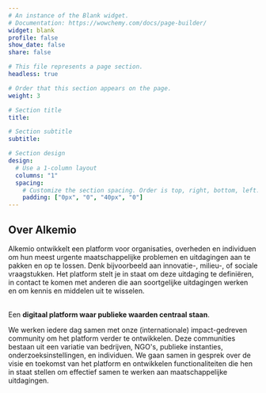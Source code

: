 ```yaml
---
# An instance of the Blank widget.
# Documentation: https://wowchemy.com/docs/page-builder/
widget: blank
profile: false
show_date: false
share: false

# This file represents a page section.
headless: true

# Order that this section appears on the page.
weight: 3

# Section title
title: 

# Section subtitle
subtitle: 

# Section design
design:
  # Use a 1-column layout
  columns: "1"
  spacing:
    # Customize the section spacing. Order is top, right, bottom, left.
    padding: ["0px", "0", "40px", "0"]
---
```

<h2 class="text-center"> Over Alkemio </h2>
Alkemio ontwikkelt een platform voor organisaties, overheden en individuen om hun meest urgente maatschappelijke problemen en uitdagingen aan te pakken en op te lossen. Denk bijvoorbeeld aan innovatie-, milieu-, of sociale vraagstukken. Het platform stelt je in staat om deze uitdaging te definiëren, in contact te komen met anderen die aan soortgelijke uitdagingen werken en om kennis en middelen uit te wisselen.
<p><br/>
Een <b>digitaal platform waar publieke waarden centraal staan</b>.

We werken iedere dag samen met onze (internationale) impact-gedreven community om het platform verder te ontwikkelen. Deze communities bestaan uit een variatie van bedrijven, NGO's, publieke instanties, onderzoeksinstellingen, en individuen. We gaan samen in gesprek over de visie en toekomst van het platform en ontwikkelen functionaliteiten die hen in staat stellen om effectief samen te werken aan maatschappelijke uitdagingen. 
